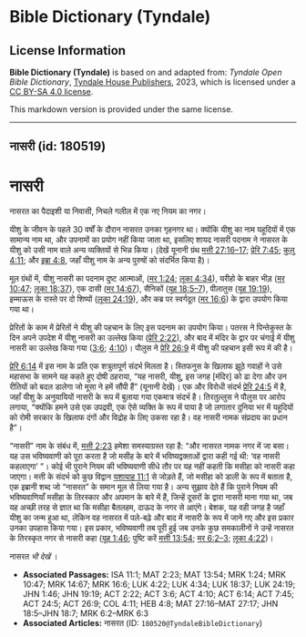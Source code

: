 # Bible Dictionary (Tyndale)

## License Information

**Bible Dictionary (Tyndale)** is based on and adapted from: _Tyndale Open Bible Dictionary_, [Tyndale House Publishers](https://tyndaleopenresources.com/), 2023, which is licensed under a [CC BY-SA 4.0 license](https://creativecommons.org/licenses/by-sa/4.0/legalcode.en).

This markdown version is provided under the same license.



--------------------------------

## नासरी (id: 180519)

नासरी
=====

नासरत का पैदाइशी या निवासी, निचले गलील में एक नए नियम का नगर।

यीशु के जीवन के पहले 30 वर्षों के दौरान नासरत उनका गृहनगर था। क्योंकि यीशु का नाम यहूदियों में एक सामान्य नाम था, और उपनामों का प्रयोग नहीं किया जाता था, इसलिए शायद नासरी पदनाम ने नासरत के यीशु को उसी नाम वाले अन्य व्यक्तियों से भिन्न किया। (देखें यूनानी ग्रंथ [मत्ती 27:16–17](https://ref.ly/Matt27:16-Matt27:17); [प्रेरि 7:45](https://ref.ly/Acts7:45); [कुलु 4:11](https://ref.ly/Col4:11); और [इब्रा 4:8](https://ref.ly/Heb4:8), जहाँ यीशु नाम के अन्य पुरुषों को संदर्भित किया है)। 

मूल ग्रंथों में, यीशु नासरी का पदनाम दुष्ट आत्माओं, ([मर 1:24](https://ref.ly/Mark1:24); [लूका 4:34](https://ref.ly/Luke4:34)), यरीहो के बाहर भीड़ ([मर 10:47](https://ref.ly/Mark10:47); [लूका 18:37](https://ref.ly/Luke18:37)), एक दासी ([मर 14:67](https://ref.ly/Mark14:67)), सैनिकों ([यूह 18:5–7](https://ref.ly/John18:5-John18:7)), पीलातुस ([यूह 19:19](https://ref.ly/John19:19)), इम्माऊस के रास्ते पर दो शिष्यों ([लूका 24:19](https://ref.ly/Luke24:19)), और कब्र पर स्वर्गदूत ([मर 16:6](https://ref.ly/Mark16:6)) के द्वारा उपयोग किया गया था।

प्रेरितों के काम में प्रेरितों ने यीशु की पहचान के लिए इस पदनाम का उपयोग किया। पतरस ने पिन्तेकुस्त के दिन अपने उपदेश में यीशु नासरी का उल्लेख किया ([प्रेरि 2:22](https://ref.ly/Acts2:22)), और बाद में मंदिर के द्वार पर चंगाई में यीशु नासरी का उल्लेख किया गया ([3:6](https://ref.ly/Acts3:6); [4:10](https://ref.ly/Acts4:10))। पौलुस ने [प्रेरि 26:9](https://ref.ly/Acts26:9) में यीशु की पहचान इसी रूप में की है।

[प्रेरि 6:14](https://ref.ly/Acts6:14) में इस नाम के प्रति एक शत्रुतापूर्ण संदर्भ मिलता है। स्तिफनुस के खिलाफ झूठे गवाहों ने उसे महासभा के सामने यह कहते हुए दोषी ठहराया, “यह नासरी, यीशु, इस जगह \[मंदिर] को ढा देगा और उन रीतियों को बदल डालेगा जो मूसा ने हमें सौंपी हैं” (यूनानी देखें)। एक और विरोधी संदर्भ [प्रेरि 24:5](https://ref.ly/Acts24:5) में है, जहाँ यीशु के अनुयायियों नासरी के रूप में बुलाया गया एकमात्र संदर्भ है। तिरतुल्लुस ने पौलुस पर आरोप लगाया, “क्योंकि हमने उसे एक उपद्रवी, एक ऐसे व्यक्ति के रूप में पाया है जो लगातार दुनिया भर में यहूदियों को रोमी सरकार के खिलाफ दंगों और विद्रोह के लिए उकसा रहा है। वह नासरी नामक संप्रदाय का प्रधान है”। 

“नासरी” नाम के संबंध में, [मत्ती 2:23](https://ref.ly/Matt2:23) हमेशा समस्याग्रस्त रहा है: “और नासरत नामक नगर में जा बसा। यह उस भविष्यवाणी को पूरा करता है जो मसीह के बारे में भविष्यद्वक्ताओं द्वारा कही गई थी: ‘वह नासरी कहलाएगा’ ”। कोई भी पुराने नियम की भविष्यवाणी सीधे तौर पर यह नहीं कहती कि मसीहा को नासरी कहा जाएगा। मत्ती के संदर्भ को कुछ विद्वान [यशायाह 11:1](https://ref.ly/Isa11:1) से जोड़ते हैं, जो मसीहा को डाली के रूप में बताता है, एक इब्रानी शब्द जो “नासरत” के समान मूल से लिया गया है। अन्य सुझाव देते हैं कि पुराने नियम की भविष्यवाणियाँ मसीहा के तिरस्कार और अपमान के बारे में हैं, जिन्हें दूसरों के द्वारा नासरी माना गया था, जब यह अच्छी तरह से ज्ञात था कि मसीहा बैतलहम, दाऊद के नगर से आएंगे। बेशक, यह वही जगह है जहाँ यीशु का जन्म हुआ था, लेकिन वह नासरत में पले\-बढ़े और बाद में नासरी के रूप में जाने गए और इस प्रकार उनका उपहास किया गया। इस प्रकार, भविष्यवाणी तब पूरी हुई जब उनके कुछ समकालीनों ने उन्हें नासरत के तिरस्कृत नगर से नासरी कहा ([यूह 1:46](https://ref.ly/John1:46); पुष्टि करें [मत्ती 13:54](https://ref.ly/Matt13:54); [मर 6:2–3](https://ref.ly/Mark6:2-Mark6:3); [लूका 4:22](https://ref.ly/Luke4:22))। 

 नासरत *भी देखें* । 

* **Associated Passages:** ISA 11:1; MAT 2:23; MAT 13:54; MRK 1:24; MRK 10:47; MRK 14:67; MRK 16:6; LUK 4:22; LUK 4:34; LUK 18:37; LUK 24:19; JHN 1:46; JHN 19:19; ACT 2:22; ACT 3:6; ACT 4:10; ACT 6:14; ACT 7:45; ACT 24:5; ACT 26:9; COL 4:11; HEB 4:8; MAT 27:16–MAT 27:17; JHN 18:5–JHN 18:7; MRK 6:2–MRK 6:3
* **Associated Articles:** नासरत (ID: `180520@TyndaleBibleDictionary`)

